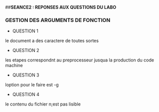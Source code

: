 

##**SEANCE2 : REPONSES AUX QUESTIONS DU LABO**

### **GESTION DES ARGUMENTS DE FONCTION**

 * QUESTION 1 

le document a des caractere  de toutes sortes 

 * QUESTION 2 

les etapes correspondnt au preprocesseur jusqua la production du code machine 

* QUESTION 3 

loption pour le faire est -g

* QUESTION 4

le contenu du fichier n;est pas lisible 


